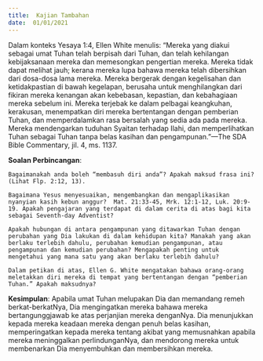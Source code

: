 ```yaml
---
title:  Kajian Tambahan
date:  01/01/2021
---
```


Dalam konteks Yesaya 1:4, Ellen White menulis: “Mereka yang diakui sebagai umat Tuhan telah berpisah dari Tuhan, dan telah kehilangan kebijaksanaan mereka dan memesongkan pengertian mereka. Mereka tidak dapat melihat jauh; kerana mereka lupa bahawa mereka telah dibersihkan dari dosa-dosa lama mereka. Mereka bergerak dengan kegelisahan dan ketidakpastian di bawah kegelapan, berusaha untuk menghilangkan dari fikiran mereka kenangan akan kebebasan, kepastian, dan kebahagiaan mereka sebelum ini. Mereka terjebak ke dalam pelbagai keangkuhan, kerakusan, menempatkan diri mereka bertentangan dengan pemberian Tuhan, dan memperdalamkan rasa bersalah yang sedia ada pada mereka. Mereka mendengarkan tuduhan Syaitan terhadap Ilahi, dan memperlihatkan Tuhan sebagai Tuhan tanpa belas kasihan dan pengampunan.”—The SDA Bible Commentary, jil. 4, ms. 1137.

**Soalan Perbincangan**:

`Bagaimanakah anda boleh “membasuh diri anda”? Apakah maksud frasa ini? (Lihat Flp. 2:12, 13).`

`Bagaimana Yesus menyesuaikan, mengembangkan dan mengaplikasikan nyanyian kasih kebun anggur?  Mat. 21:33-45, Mrk. 12:1-12, Luk. 20:9-19. Apakah pengajaran yang terdapat di dalam cerita di atas bagi kita sebagai Seventh-day Adventist?`

`Apakah hubungan di antara pengampunan yang ditawarkan Tuhan dengan perubahan yang Dia lakukan di dalam kehidupan kita? Manakah yang akan berlaku terlebih dahulu, perubahan kemudian pengampunan, atau pengampunan dan kemudian perubahan? Mengapakah penting untuk mengetahui yang mana satu yang akan berlaku terlebih dahulu?`

`Dalam petikan di atas, Ellen G. White mengatakan bahawa orang-orang meletakkan diri mereka di tempat yang bertentangan dengan “pemberian Tuhan.” Apakah maksudnya?`

**Kesimpulan**: Apabila umat Tuhan melupakan Dia dan memandang remeh berkat-berkatNya, Dia mengingatkan mereka bahawa mereka bertangunggjawab ke atas perjanjian mereka denganNya. Dia menunjukkan kepada mereka keadaan mereka dengan penuh belas kasihan, memperingatkan kepada mereka tentang akibat yang memusnahkan apabila mereka meninggalkan perlindunganNya, dan mendorong mereka untuk membenarkan Dia menyembuhkan dan membersihkan mereka.